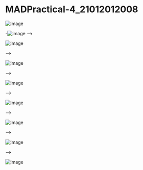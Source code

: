 # MADPractical-4_21012012008

![image](https://user-images.githubusercontent.com/110628046/191418966-ccfab47d-af9d-4def-9844-c0f279009a7f.png)

-![image](https://user-images.githubusercontent.com/110628046/191419698-2f37fcfd-3b70-4fc6-b26f-396e552492f9.png)
-->

![image](https://user-images.githubusercontent.com/110628046/191419738-ab3f3722-545a-47a0-a25e-d4e7e01312c4.png)

-->

![image](https://user-images.githubusercontent.com/110628046/191419764-60f38d9c-1f8a-45a9-9bc2-1345d024c1d2.png)

-->

![image](https://user-images.githubusercontent.com/110628046/191419792-a8f66475-f4c3-4d3e-b475-af0bf034c13d.png)

-->

![image](https://user-images.githubusercontent.com/110628046/191419844-ca395eb0-66c2-4a82-ae9e-f954175e10ae.png)

-->

![image](https://user-images.githubusercontent.com/110628046/191419895-353cbc58-f816-4190-a830-e547112e00ca.png)

-->

![image](https://user-images.githubusercontent.com/110628046/191419921-ff9ae93b-e2b4-4e55-9a89-376062028478.png)

-->

![image](https://user-images.githubusercontent.com/110628046/191419949-ea3e90b9-4d1f-4a6b-bf05-9130c1693a70.png)
